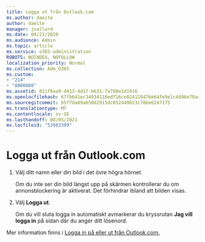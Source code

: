 ```yaml
---
title: Logga ut från Outlook.com
ms.author: daeite
author: daeite
manager: joallard
ms.date: 04/21/2020
ms.audience: Admin
ms.topic: article
ms.service: o365-administration
ROBOTS: NOINDEX, NOFOLLOW
localization_priority: Normal
ms.collection: Adm_O365
ms.custom:
- "214"
- "8000008"
ms.assetid: 811f0aa9-d413-4d17-b631-7a788e1d1916
ms.openlocfilehash: 67fb641ec34934116ed716ce824119476e64fe9e1c4d96e78a4d022f799763e5
ms.sourcegitcommit: b5f7da89a650d2915dc652449623c78be6247175
ms.translationtype: MT
ms.contentlocale: sv-SE
ms.lasthandoff: 08/05/2021
ms.locfileid: "53983399"
---
```

# <a name="how-to-sign-out-of-outlookcom"></a>Logga ut från Outlook.com

1. Välj ditt namn eller din bild i det övre högra hörnet.

    Om du inte ser din bild längst upp på skärmen kontrollerar du om annonsblockering är aktiverat. Det förhindrar ibland att bilden visas.

2. Välj **Logga ut**.

    Om du vill sluta logga in automatiskt avmarkerar du kryssrutan **Jag vill logga in** på sidan där du anger ditt lösenord.

Mer information finns i [Logga in på eller ut från Outlook.com.](https://support.office.com/article/e08eb8ac-ac27-49f4-a400-a47311e1ee7e?wt.mc_id=Office_Outlook_com_Alchemy)
  
